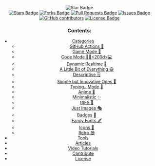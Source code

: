 <div align="center">
<img src="https://img.shields.io/static/v1?label=%F0%9F%8C%9F&message=If%20Useful&style=style=flat&color=BC4E99" alt="Star Badge"/>
<br>
<a href="https://github.com/hermag/promtail-loki-grafana/stargazers"><img src="https://img.shields.io/github/stars/hermag/promtail-loki-grafana" alt="Stars Badge"/></a>
<a href="https://github.com/hermag/promtail-loki-grafana/network/members"><img src="https://img.shields.io/github/forks/hermag/promtail-loki-grafana" alt="Forks Badge"/></a>
<a href="https://github.com/hermag/promtail-loki-grafana/pulls"><img src="https://img.shields.io/github/issues-pr/hermag/promtail-loki-grafana" alt="Pull Requests Badge"/></a>
<a href="https://github.com/hermag/promtail-loki-grafana/issues"><img src="https://img.shields.io/github/issues/hermag/promtail-loki-grafana" alt="Issues Badge"/></a>
<a href="https://github.com/hermag/promtail-loki-grafana/graphs/contributors"><img alt="GitHub contributors" src="https://img.shields.io/github/contributors/hermag/promtail-loki-grafana?color=2b9348"></a>
<a href="https://github.com/hermag/promtail-loki-grafana/blob/master/LICENSE.md"><img src="https://img.shields.io/github/license/hermag/promtail-loki-grafana?color=2b9348" alt="License Badge"/></a>

### Contents:
  - [Categories](#categories)
      - [GitHub Actions 🤖](#github-actions-)
      - [Game Mode 🚀](#game-mode-)
      - [Code Mode 👨🏽<200d>💻](#code-mode-)
      - [Dynamic Realtime 💫](#dynamic-realtime-)
      - [A Little Bit of Everything 😃](#a-little-bit-of-everything-)
      - [Descriptive 🗒 ](#descriptive-)
      - [Simple but Innovative Ones 🤗](#simple-but-innovative-ones-)
      - [Typing.. Mode 🎰](#typing-mode-)
      - [Anime 👾](#anime-)
      - [Minimalistic ✨](#minimalistic-)
      - [GIFS 👻](#gifs-)
      - [Just Images 🎭](#just-images-)
      - [Badges 🎫](#badges-)
      - [Fancy Fonts 🖋 ](#fancy-fonts-)
      - [Icons 🎯](#icons-)
      - [Retro 😎](#retro-)
  - [Tools](#tools)
  - [Articles](#articles)
  - [Video Tutorials](#tutorials)
  - [Contribute](#contribute)
  - [License](#license)

